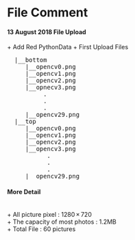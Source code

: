 # File Comment 
<h4> 13 August 2018 File Upload </h4> 
    + Add Red PythonData 
    + First Upload Files
<pre>
  |__bottom
     |__opencv0.png
     |__opencv1.png
     |__opencv2.png
     |__opnecv3.png
          .
          .
          .
     |__opencv29.png
  |__top
     |__opencv0.png
     |__opencv1.png
     |__opencv2.png
     |__opencv3.png
           .
           .
           .
     |__opencv29.png
</pre>

<h4> More Detail </h4>                  </br>
+ All picture pixel : 1280 × 720        </br>
+ The capacity of most photos : 1.2MB   </br>
+ Total File : 60 pictures              </br>

